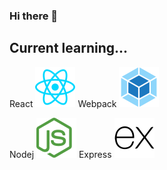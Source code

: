 ### Hi there 👋

## Current learning...
React ![react](https://github.com/KlessitonRodrigues/KlessitonRodrigues/blob/main/assets/img/react-logo.png) 
Webpack ![webpack](https://github.com/KlessitonRodrigues/KlessitonRodrigues/blob/main/assets/img/webpack-logo.png)

Nodej ![nodejs](https://github.com/KlessitonRodrigues/KlessitonRodrigues/blob/main/assets/img/nodejs-logo.png)
Express ![express](https://github.com/KlessitonRodrigues/KlessitonRodrigues/blob/main/assets/img/express-logo.png)






<!--
**KlessitonRodrigues/KlessitonRodrigues** is a ✨ _special_ ✨ repository because its `README.md` (this file) appears on your GitHub profile.

Here are some ideas to get you started:

- 🔭 I’m currently working on ...
- 🌱 I’m currently learning ...
- 👯 I’m looking to collaborate on ...
- 🤔 I’m looking for help with ...
- 💬 Ask me about ...
- 📫 How to reach me: ...
- 😄 Pronouns: ...
- ⚡ Fun fact: ...
-->
